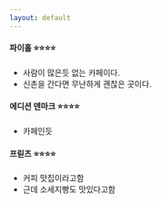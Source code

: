 ```yaml
---
layout: default
---
```

#### **파이홀** :star::star::star::star:
- 사람이 많은듯 없는 카페이다.
- 신촌을 간다면 무난하게 괜찮은 곳이다.

#### **에디션 덴마크** :star::star::star::star:
- 카페인듯


#### **프릳츠** :star::star::star::star: 
- 커피 맛집이라고함
- 근데 소세지빵도 맛있다고함

